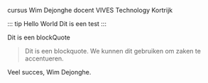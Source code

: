 cursus Wim Dejonghe docent VIVES Technology Kortrijk

::: tip Hello World
Dit is een test
:::

Dit is een blockQuote

> Dit is een blockquote. 
> We kunnen dit gebruiken om zaken te accentueren.



Veel succes,
Wim Dejonghe.
